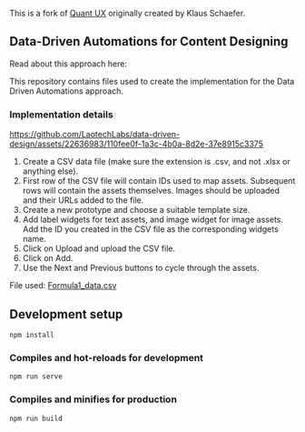 This is a fork of [Quant UX](https://github.com/KlausSchaefers/quant-ux) originally created by Klaus Schaefer.

## Data-Driven Automations for Content Designing

Read about this approach here: 

This repository contains files used to create the implementation for the Data Driven Automations approach. 

### Implementation details

https://github.com/LaotechLabs/data-driven-design/assets/22636983/110fee0f-1a3c-4b0a-8d2e-37e8915c3375

1. Create a CSV data file (make sure the extension is .csv, and not .xlsx or anything else).
2. First row of the CSV file will contain IDs used to map assets. Subsequent rows will contain the assets themselves. Images should be uploaded and their URLs added to the file.
3. Create a new prototype and choose a suitable template size.
4. Add label widgets for text assets, and image widget for image assets. Add the ID you created in the CSV file as the corresponding widgets name.
5. Click on Upload and upload the CSV file.
6. Click on Add.
7. Use the Next and Previous buttons to cycle through the assets.

File used:
[Formula1_data.csv](https://github.com/LaotechLabs/data-driven-design/files/12385155/Formula1_data.csv)


## Development setup
```
npm install
```

### Compiles and hot-reloads for development
```
npm run serve
```

### Compiles and minifies for production
```
npm run build
```




